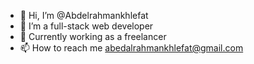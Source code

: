 - 👋 Hi, I’m @Abdelrahmankhlefat
- 👀 I’m a full-stack web developer
- 🌱 Currently working as a freelancer
- 📫 How to reach me abedalrahmankhlefat@gmail.com

<!---
Abdelrahmankhlefat/Abdelrahmankhlefat is a ✨ special ✨ repository because its `README.md` (this file) appears on your GitHub profile.
You can click the Preview link to take a look at your changes.
--->
